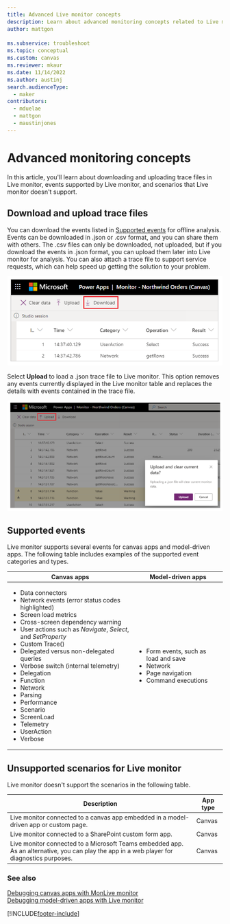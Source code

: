 ```yaml
---
title: Advanced Live monitor concepts
description: Learn about advanced monitoring concepts related to Live monitor.
author: mattgon

ms.subservice: troubleshoot
ms.topic: conceptual
ms.custom: canvas
ms.reviewer: mkaur
ms.date: 11/14/2022
ms.author: austinj
search.audienceType: 
  - maker
contributors:
  - mduelae
  - mattgon
  - maustinjones
---
```


# Advanced monitoring concepts

In this article, you'll learn about downloading and uploading trace files in Live monitor, events supported by Live monitor, and scenarios that Live monitor doesn't support.

## Download and upload trace files

You can download the events listed in [Supported events](#supported-events) for offline analysis.
Events can be downloaded in .json or .csv format, and you can share them with
others. The .csv files can only be downloaded, not uploaded, but if you download the events
in .json format, you can upload them later into Live monitor for analysis. You can
also attach a trace file to support service requests, which can help speed up getting the solution to your problem.

![Download trace files.](media/monitor/download.png "Download trace files")

Select **Upload** to load a .json trace file to Live monitor. This option removes any events currently displayed in the Live monitor table and replaces the details with events contained in the trace file.

![Upload trace files.](media/monitor/upload.png "Upload trace files")

## Supported events

Live monitor supports several events for canvas apps and model-driven apps. The following table includes examples of the supported event categories and types.

| Canvas apps | Model-driven apps |
| - | - |
| <ul> <li> Data connectors </li> <li> Network events (error status codes highlighted) </li> <li> Screen load metrics </li> <li> Cross-screen dependency warning </li> <li> User actions such as *Navigate*, *Select*, and *SetProperty* </li> <li> Custom Trace() </li> <li> Delegated versus non-delegated queries </li> <li> Verbose switch (internal telemetry) </li> <li> Delegation </li> <li> Function </li> <li> Network </li> <li> Parsing </li> <li> Performance </li> <li> Scenario </li> <li> ScreenLoad </li> <li> Telemetry </li> <li> UserAction </li> <li> Verbose </li> </ul> | <ul> <li>	Form events, such as load and save  </li> <li> Network </li> <li> Page navigation</li> <li>Command executions </li> </ul> |

## Unsupported scenarios for Live monitor

Live monitor doesn't support the scenarios in the following table.

|Description  |App type  |
|---------|---------|
|Live monitor connected to a canvas app embedded in a model-driven app or custom page.     |  Canvas       |
|Live monitor connected to a SharePoint custom form app.     | Canvas        |
|Live monitor connected to a Microsoft Teams embedded app. As an alternative, you can play the app in a web player for diagnostics purposes.     | Canvas        |

### See also

[Debugging canvas apps with MonLive monitor](monitor-canvasapps.md)  
[Debugging model-driven apps with Live monitor](monitor-modelapps.md)


[!INCLUDE[footer-include](../includes/footer-banner.md)]
